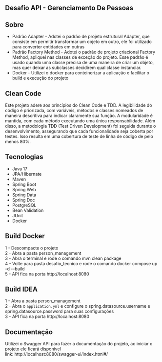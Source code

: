 ## Desafio API - Gerenciamento De Pessoas </h2>

## Sobre
   
  - Padrão Adapter - Adotei o padrão de projeto estrutural Adapter, que consiste em permitir transformar um objeto em outro, ele foi utilizado para converter entidades em outras
  - Padrão Factory Method - Adotei o padrão de projeto criacional Factory Method, apliquei nas classes de exceção do projeto. Esse padrão é usado quando uma classe precisa de uma maneira de criar um objeto, mas quer deixar as subclasses decidirem qual classe instanciar.
  - Docker - Utilizei o docker para conteinerizar a aplicação e facilitar o build e execução do projeto

## Clean Code
  Este projeto adere aos princípios do Clean Code e TDD. A legibilidade do código é priorizada, com variáveis, métodos e classes nomeados de maneira descritiva para indicar claramente sua função. A modularidade é mantida, com cada método executando uma única responsabilidade. Além disso, a metodologia TDD (Test Driven Development) foi seguida durante o desenvolvimento, assegurando que cada funcionalidade seja coberta por testes. Isso resulta em uma cobertura de teste de linha de código de pelo menos 80%.

## Tecnologias
  - Java 17
  - JPA/Hibernate  
  - Maven  
  - Spring Boot  
  - Spring Web  
  - Spring Data
  - Spring Doc  
  - PostgreSQL  
  - Bean Validation  
  - JUnit  
  - Docker
## Build Docker
   1 - Descompacte o projeto    
   2 - Abra a pasta person_management   
   3 - Abra o terminal e rode o comando mvn clean package   
   4 - Volte para pasta desafio_tecnico e rode o comando  docker compose up -d --build   
   5 - API fica na porta http://localhost:8080

## Build IDEA   
   1 - Abra a pasta person_management   
   2 - Abra o `application.yml` e configure o spring.datasource.username e spring.datasource.password para suas configurações   
   3 - API fica na porta http://localhost:8080

## Documentação 
  Utilizei o Swagger API para fazer a documentação do projeto, ao iniciar o projeto ele ficará disponivel   
  link: http://localhost:8080/swagger-ui/index.html#/
